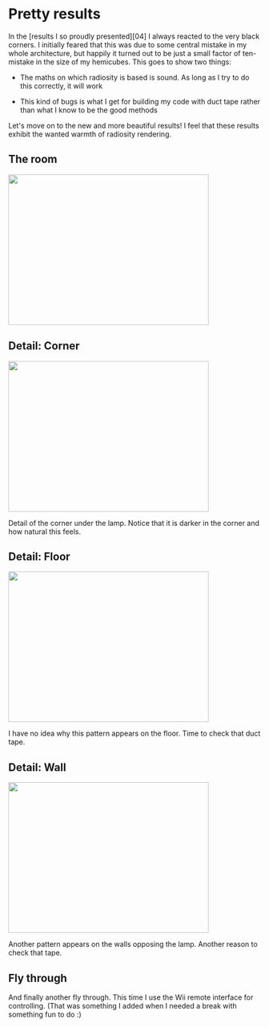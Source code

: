 Pretty results
==============

In the [results I so proudly presented][04] I always reacted to the very black corners. I initially feared that this was due to some central mistake in my whole architecture, but happily it turned out to be just a small factor of ten-mistake in the size of my hemicubes. This goes to show two things:

 * The maths on which radiosity is based is sound. As long as I try to do this correctly, it will work
 
 * This kind of bugs is what I get for building my code with duct tape rather than what I know to be the good methods

Let's move on to the new and more beautiful results! I feel that these results exhibit the wanted warmth of radiosity rendering.


The room
--------

<a href="http://imgur.com/kD3cc.png"><img src="http://imgur.com/kD3cc.png" style="width: 400px; height: 300px" alt="" title="The room"/></a>


Detail: Corner
--------------

<a href="http://imgur.com/SmaNZ.png"><img src="http://imgur.com/SmaNZ.png" style="width: 400px; height: 300px" alt="" title="Detail: corner"/></a>

Detail of the corner under the lamp. Notice that it is darker in the corner and how natural this feels.


Detail: Floor
-------------

<a href="http://imgur.com/x1vf3.png"><img src="http://imgur.com/x1vf3.png" style="width: 400px; height: 300px" alt="" title="Detail: floor"/></a>

I have no idea why this pattern appears on the floor. Time to check that duct tape.


Detail: Wall
------------

<a href="http://imgur.com/iemiJ.png"><img src="http://imgur.com/iemiJ.png" style="width: 400px; height: 300px" alt="" title="Detail: wall"/></a>

Another pattern appears on the walls opposing the lamp. Another reason to check that tape.


Fly through
-----------

And finally another fly through. This time I use the Wii remote interface for controlling. (That was something I added when I needed a break with something fun to do :)

<object width="425" height="344"><param name="movie" value="http://www.youtube.com/v/GzOfoNLUvi4&hl=en&fs=1&rel=0"></param><param name="allowFullScreen" value="true"></param><param name="allowscriptaccess" value="always"></param><embed src="http://www.youtube.com/v/GzOfoNLUvi4&hl=en&fs=1&rel=0" type="application/x-shockwave-flash" allowscriptaccess="always" allowfullscreen="true" width="425" height="344"></embed></object>


